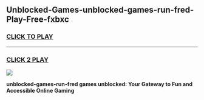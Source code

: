 
## Unblocked-Games-unblocked-games-run-fred-Play-Free-fxbxc
<h3>
<a href="https://premium76.site?title=unblocked-games-run-fred&ref=18A1">CLICK TO PLAY</a></h3>
<hr>

<h3>
<a href="https://premium76.site?title=unblocked-games-run-fred&ref=18A1">CLICK 2 PLAY</a>
  
</h3>

<a href="https://premium76.site?title=unblocked-games-run-fred&ref=18A1"><img src="https://clearcache.store/games.png"></a>


**unblocked-games-run-fred games unblocked: Your Gateway to Fun and Accessible Online Gaming**
